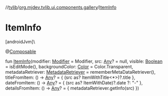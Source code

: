 //[tvlib](../../index.md)/[org.mjdev.tvlib.ui.components.gallery](index.md)/[ItemInfo](-item-info.md)

# ItemInfo

[androidJvm]\

@[Composable](https://developer.android.com/reference/kotlin/androidx/compose/runtime/Composable.html)

fun [ItemInfo](-item-info.md)(modifier: [Modifier](https://developer.android.com/reference/kotlin/androidx/compose/ui/Modifier.html) = Modifier, src: [Any](https://kotlinlang.org/api/latest/jvm/stdlib/kotlin/-any/index.html)? = null, visible: [Boolean](https://kotlinlang.org/api/latest/jvm/stdlib/kotlin/-boolean/index.html) = isEditMode(), backgroundColor: [Color](https://developer.android.com/reference/kotlin/androidx/compose/ui/graphics/Color.html) = Color.Transparent, metadataRetriever: [MetadataRetriever](../org.mjdev.tvlib.helpers.media/-metadata-retriever/index.md) = rememberMetaDataRetriever(), titleFromItem: () -&gt; [Any](https://kotlinlang.org/api/latest/jvm/stdlib/kotlin/-any/index.html)? = {
        (src as? ItemWithTitle&lt;*&gt;)?.title
    }, dateFromItem: () -&gt; [Any](https://kotlinlang.org/api/latest/jvm/stdlib/kotlin/-any/index.html)? = {
        (src as? ItemWithDate)?.date ?: &quot;-&quot;
    }, detailsFromItem: () -&gt; [Any](https://kotlinlang.org/api/latest/jvm/stdlib/kotlin/-any/index.html)? = {
        metadataRetriever.getInfo(src)
    })
